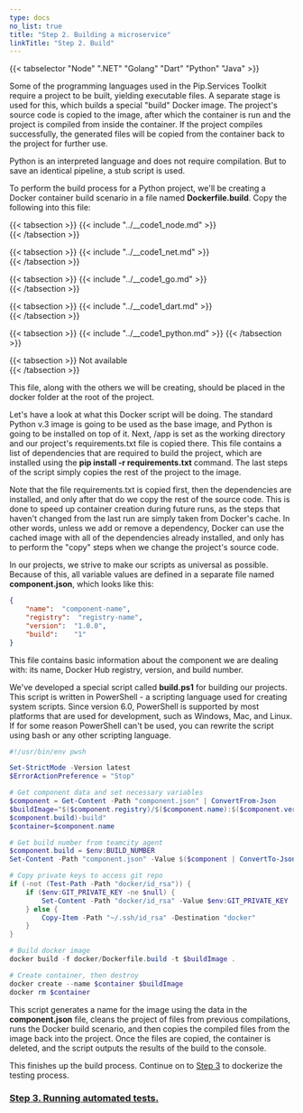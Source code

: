 ```yaml
---
type: docs
no_list: true
title: "Step 2. Building a microservice"
linkTitle: "Step 2. Build" 
---
```


{{< tabselector "Node" ".NET" "Golang" "Dart" "Python" "Java" >}}

Some of the programming languages used in the Pip.Services Toolkit require a project to be built, yielding executable files. A separate stage is used for this, which builds a special "build" Docker image. The project's source code is copied to the image, after which the container is run and the project is compiled from inside the container. If the project compiles successfully, the generated files will be copied from the container back to the project for further use.

Python is an interpreted language and does not require compilation. But to save an identical pipeline, a stub script is used.

To perform the build process for a Python project, we'll be creating a Docker container build scenario in a file named **Dockerfile.build**. Copy the following into this file:


{{< tabsection >}}
  {{< include "../__code1_node.md" >}}  
{{< /tabsection >}}

{{< tabsection >}}
  {{< include "../__code1_net.md" >}}    
{{< /tabsection >}}

{{< tabsection >}}
  {{< include "../__code1_go.md" >}}    
{{< /tabsection >}}

{{< tabsection >}}
  {{< include "../__code1_dart.md" >}}    
{{< /tabsection >}}

{{< tabsection >}}
  {{< include "../__code1_python.md" >}}
{{< /tabsection >}}

{{< tabsection >}}
  Not available  
{{< /tabsection >}}


This file, along with the others we will be creating, should be placed in the docker folder at the root of the project.

Let's have a look at what this Docker script will be doing. The standard Python v.3 image is going to be used as the base image, and Python is going to be installed on top of it. Next, /app is set as the working directory and our project's requirements.txt file is copied there. This file contains a list of dependencies that are required to build the project, which are installed using the **pip install -r requirements.txt** command. The last steps of the script simply copies the rest of the project to the image.

Note that the file requirements.txt is copied first, then the dependencies are installed, and only after that do we copy the rest of the source code. This is done to speed up container creation during future runs, as the steps that haven't changed from the last run are simply taken from Docker's cache. In other words, unless we add or remove a dependency, Docker can use the cached image with all of the dependencies already installed, and only has to perform the "copy" steps when we change the project's source code.

In our projects, we strive to make our scripts as universal as possible. Because of this, all variable values are defined in a separate file named **component.json**, which looks like this:

```json
{
    "name":  "component-name",
    "registry":  "registry-name",
    "version":  "1.0.0",
    "build":    "1"
}

```

This file contains basic information about the component we are dealing with: its name, Docker Hub registry, version, and build number.

We've developed a special script called **build.ps1** for building our projects. This script is written in PowerShell - a scripting language used for creating system scripts. Since version 6.0, PowerShell is supported by most platforms that are used for development, such as Windows, Mac, and Linux. If for some reason PowerShell can't be used, you can rewrite the script using bash or any other scripting language.

```ps1
#!/usr/bin/env pwsh

Set-StrictMode -Version latest
$ErrorActionPreference = "Stop"

# Get component data and set necessary variables
$component = Get-Content -Path "component.json" | ConvertFrom-Json
$buildImage="$($component.registry)/$($component.name):$($component.version)-$(
$component.build)-build"
$container=$component.name

# Get build number from teamcity agent
$component.build = $env:BUILD_NUMBER
Set-Content -Path "component.json" -Value $($component | ConvertTo-Json)

# Copy private keys to access git repo
if (-not (Test-Path -Path "docker/id_rsa")) {
    if ($env:GIT_PRIVATE_KEY -ne $null) {
        Set-Content -Path "docker/id_rsa" -Value $env:GIT_PRIVATE_KEY
    } else {
        Copy-Item -Path "~/.ssh/id_rsa" -Destination "docker"
    }
}

# Build docker image
docker build -f docker/Dockerfile.build -t $buildImage .

# Create container, then destroy
docker create --name $container $buildImage
docker rm $container

```


This script generates a name for the image using the data in the **component.json** file, cleans the project of files from previous compilations, runs the Docker build scenario, and then copies the compiled files from the image back into the project. Once the files are copied, the container is deleted, and the script outputs the results of the build to the console.

This finishes up the build process. Continue on to [Step 3](../step2) to dockerize the testing process.

<span class="hide-title-link">

### [Step 3. Running automated tests.](../step2)

</span>
